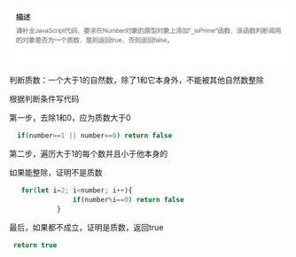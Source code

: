 ![66969316614](assets/1669693166141.png)

判断质数：一个大于1的自然数，除了1和它本身外，不能被其他自然数整除

根据判断条件写代码

第一步，去除1和0，应为质数大于0

~~~js
  if(number==1 || number==0) return false
~~~

第二步，遍历大于1的每个数并且小于他本身的

如果能整除，证明不是质数

~~~js
   for(let i=2; i<number; i++){
                if(number%i==0) return false
            }
~~~

最后，如果都不成立，证明是质数，返回true

~~~js
 return true
~~~



